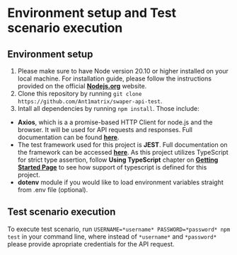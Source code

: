 # Environment setup and Test scenario execution

## Environment setup
1. Please make sure to have Node version 20.10 or higher installed on your local machine. For installation guide, please follow the instructions provided on the official [**Nodejs.org**](https://nodejs.org/en/download/package-manager) website.
2. Clone this repository by running `git clone https://github.com/Ant1matrix/swaper-api-test`.
3. Intall all dependencies by running `npm install`. Those include:
- **Axios**, which is a a promise-based HTTP Client for node.js and the browser. It will be used for API requests and responses. Full documentation can be found [**here**](https://axios-http.com/docs/intro).
- The test framework used for this project is **JEST**. Full documentation on the framework can be accessed [**here**](https://jestjs.io/docs/getting-started#using-typescript). As this project utilizes TypeScript for strict type assertion, follow **Using TypeScript** chapter on [**Getting Started Page**](https://jestjs.io/docs/getting-started#using-typescript) to see how support of typescript is defined for this project.
- **dotenv** module if you would like to load environment variables straight from .env file (optional).

## Test scenario execution
To execute test scenario, run `USERNAME=*username* PASSWORD=*password* npm test` in your command line, where instead of `*username*` and `*password*` please provide apropriate credentials for the API request. 